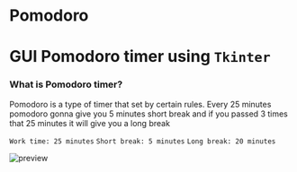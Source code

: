 # Pomodoro
# GUI Pomodoro timer using `Tkinter`

### What is Pomodoro timer?
  Pomodoro is a type of timer that set by certain rules.
  Every 25 minutes pomodoro gonna give you 5 minutes short break
  and if you passed 3 times that 25 minutes it will give you a long break

`Work time: 25 minutes`
`Short break: 5 minutes`
`Long break: 20 minutes`


![preview](https://github.com/mahdikhoshdel/Pomodoro/assets/47051507/5089343f-d40d-4e44-a773-47b0898fda75)
